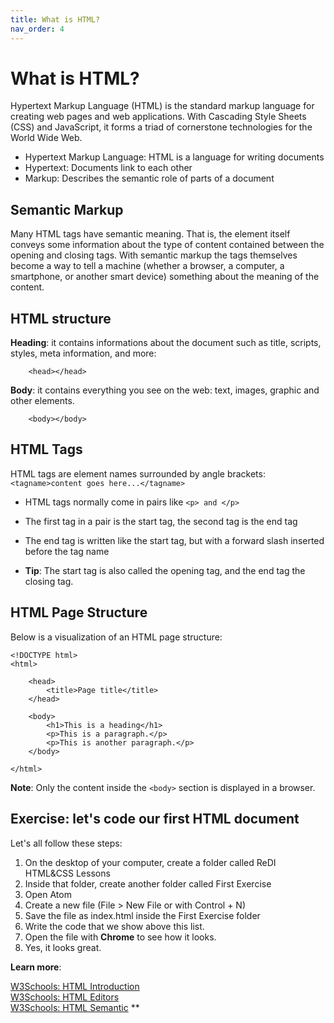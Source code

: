 ```yaml
---
title: What is HTML?
nav_order: 4
---
```


# What is HTML? 

Hypertext Markup Language (HTML) is the standard markup language for creating web pages and web applications. With Cascading Style Sheets (CSS) and JavaScript, it forms a triad of cornerstone technologies for the World Wide Web.

- Hypertext Markup Language: HTML is a language for writing documents
- Hypertext: Documents link to each other
- Markup: Describes the semantic role of parts of a document

## Semantic Markup

Many HTML tags have semantic meaning. That is, the element itself conveys some information about the type of content contained between the opening and closing tags. With semantic markup the tags themselves become a way to tell a machine (whether a browser, a computer, a smartphone, or another smart device) something about the meaning of the content.

## HTML structure

**Heading**: it contains informations about the document such as title, scripts, styles, meta information, and more: 

```
    <head></head>
```

**Body**: it contains everything you see on the web: text, images, graphic and other elements.

```
    <body></body>
```

## HTML Tags

HTML tags are element names surrounded by angle brackets: `<tagname>content goes here...</tagname>`

- HTML tags normally come in pairs like `<p> and </p>`

- The first tag in a pair is the start tag, the second tag is the end tag
- The end tag is written like the start tag, but with a forward slash inserted before the tag name
- **Tip**: The start tag is also called the opening tag, and the end tag the closing tag.

## HTML Page Structure

Below is a visualization of an HTML page structure:

```
<!DOCTYPE html>
<html>

    <head>
        <title>Page title</title>
    </head>

    <body>
        <h1>This is a heading</h1>
        <p>This is a paragraph.</p>
        <p>This is another paragraph.</p>
    </body>

</html>
```

**Note**: Only the content inside the `<body>` section is displayed in a browser.

## Exercise: let's code our first HTML document

Let's all follow these steps:

1. On the desktop of your computer, create a folder called ReDI HTML&CSS Lessons
2. Inside that folder, create another folder called First Exercise
3. Open Atom
4. Create a new file (File > New File or with Control + N)
5. Save the file as index.html inside the First Exercise folder
6. Write the code that we show above this list.
7. Open the file with **Chrome** to see how it looks.
8. Yes, it looks great.

**Learn more**:

[W3Schools: HTML Introduction](https://www.w3schools.com/html/html_intro.asp)  
[W3Schools: HTML Editors](https://www.w3schools.com/html/html_editors.asp)  
[W3Schools: HTML Semantic](https://www.w3schools.com/html/html5_semantic_elements.asp)  **
